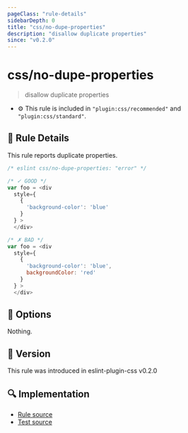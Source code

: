```yaml
---
pageClass: "rule-details"
sidebarDepth: 0
title: "css/no-dupe-properties"
description: "disallow duplicate properties"
since: "v0.2.0"
---
```

# css/no-dupe-properties

> disallow duplicate properties

- :gear: This rule is included in `"plugin:css/recommended"` and `"plugin:css/standard"`.

## :book: Rule Details

This rule reports duplicate properties.

<eslint-code-block>

```js
/* eslint css/no-dupe-properties: "error" */

/* ✓ GOOD */
var foo = <div
  style={
    {
      'background-color': 'blue'
    }
  } >
  </div>

/* ✗ BAD */
var foo = <div
  style={
    {
      'background-color': 'blue',
      backgroundColor: 'red'
    }
  } >
  </div>
```

</eslint-code-block>

## :wrench: Options

Nothing.

## :rocket: Version

This rule was introduced in eslint-plugin-css v0.2.0

## :mag: Implementation

- [Rule source](https://github.com/ota-meshi/eslint-plugin-css/blob/main/lib/rules/no-dupe-properties.ts)
- [Test source](https://github.com/ota-meshi/eslint-plugin-css/blob/main/tests/lib/rules/no-dupe-properties.ts)
